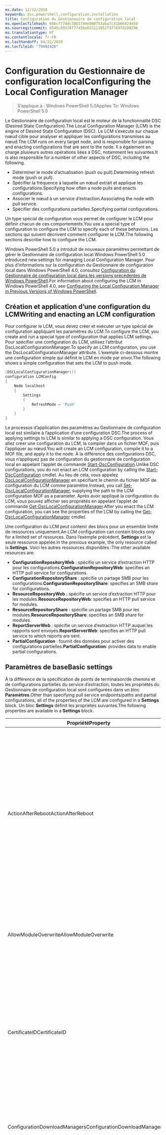 ```yaml
---
ms.date: 12/12/2018
keywords: dsc,powershell,configuration,installation
title: Configuration du Gestionnaire de configuration local
ms.openlocfilehash: 606cf77ddc3865749e900753aba7c41b66424450
ms.sourcegitcommit: 6545c60578f7745be015111052fd7769f8289296
ms.translationtype: HT
ms.contentlocale: fr-FR
ms.lasthandoff: 04/22/2020
ms.locfileid: "79402426"
---
```

# <a name="configuring-the-local-configuration-manager"></a><span data-ttu-id="36925-103">Configuration du Gestionnaire de configuration local</span><span class="sxs-lookup"><span data-stu-id="36925-103">Configuring the Local Configuration Manager</span></span>

> <span data-ttu-id="36925-104">S’applique à : Windows PowerShell 5.0</span><span class="sxs-lookup"><span data-stu-id="36925-104">Applies To: Windows PowerShell 5.0</span></span>

<span data-ttu-id="36925-105">Le Gestionnaire de configuration local est le moteur de la fonctionnalité DSC (Desired State Configuration).</span><span class="sxs-lookup"><span data-stu-id="36925-105">The Local Configuration Manager (LCM) is the engine of Desired State Configuration (DSC).</span></span>
<span data-ttu-id="36925-106">Le LCM s’exécute sur chaque nœud cible pour analyser et appliquer les configurations transmises au nœud.</span><span class="sxs-lookup"><span data-stu-id="36925-106">The LCM runs on every target node, and is responsible for parsing and enacting configurations that are sent to the node.</span></span>
<span data-ttu-id="36925-107">Il a également en charge plusieurs autres opérations liées à DSC, notamment les suivantes.</span><span class="sxs-lookup"><span data-stu-id="36925-107">It is also responsible for a number of other aspects of DSC, including the following.</span></span>

- <span data-ttu-id="36925-108">Déterminer le mode d’actualisation (push ou pull).</span><span class="sxs-lookup"><span data-stu-id="36925-108">Determining refresh mode (push or pull).</span></span>
- <span data-ttu-id="36925-109">Spécifier la fréquence à laquelle un nœud extrait et applique les configurations.</span><span class="sxs-lookup"><span data-stu-id="36925-109">Specifying how often a node pulls and enacts configurations.</span></span>
- <span data-ttu-id="36925-110">Associer le nœud à un service d’extraction.</span><span class="sxs-lookup"><span data-stu-id="36925-110">Associating the node with pull service.</span></span>
- <span data-ttu-id="36925-111">Spécifier des configurations partielles.</span><span class="sxs-lookup"><span data-stu-id="36925-111">Specifying partial configurations.</span></span>

<span data-ttu-id="36925-112">Un type spécial de configuration vous permet de configurer le LCM pour définir chacun de ces comportements.</span><span class="sxs-lookup"><span data-stu-id="36925-112">You use a special type of configuration to configure the LCM to specify each of these behaviors.</span></span>
<span data-ttu-id="36925-113">Les sections qui suivent décrivent comment configurer le LCM.</span><span class="sxs-lookup"><span data-stu-id="36925-113">The following sections describe how to configure the LCM.</span></span>

<span data-ttu-id="36925-114">Windows PowerShell 5.0 a introduit de nouveaux paramètres permettant de gérer le Gestionnaire de configuration local.</span><span class="sxs-lookup"><span data-stu-id="36925-114">Windows PowerShell 5.0 introduced new settings for managing Local Configuration Manager.</span></span>
<span data-ttu-id="36925-115">Pour plus d’informations sur la configuration du Gestionnaire de configuration local dans Windows PowerShell 4.0, consultez [Configuration du Gestionnaire de configuration local dans les versions précédentes de Windows PowerShell](metaconfig4.md).</span><span class="sxs-lookup"><span data-stu-id="36925-115">For information about configuring the LCM in Windows PowerShell 4.0, see [Configuring the Local Configuration Manager in Previous Versions of Windows PowerShell](metaconfig4.md).</span></span>

## <a name="writing-and-enacting-an-lcm-configuration"></a><span data-ttu-id="36925-116">Création et application d’une configuration du LCM</span><span class="sxs-lookup"><span data-stu-id="36925-116">Writing and enacting an LCM configuration</span></span>

<span data-ttu-id="36925-117">Pour configurer le LCM, vous devez créer et exécuter un type spécial de configuration appliquant les paramètres du LCM.</span><span class="sxs-lookup"><span data-stu-id="36925-117">To configure the LCM, you create and run a special type of configuration that applies LCM settings.</span></span>
<span data-ttu-id="36925-118">Pour spécifier une configuration du LCM, utilisez l’attribut DscLocalConfigurationManager.</span><span class="sxs-lookup"><span data-stu-id="36925-118">To specify an LCM configuration, you use the DscLocalConfigurationManager attribute.</span></span>
<span data-ttu-id="36925-119">L’exemple ci-dessous montre une configuration simple qui définit le LCM en mode par envoi.</span><span class="sxs-lookup"><span data-stu-id="36925-119">The following shows a simple configuration that sets the LCM to push mode.</span></span>

```powershell
[DSCLocalConfigurationManager()]
configuration LCMConfig
{
    Node localhost
    {
        Settings
        {
            RefreshMode = 'Push'
        }
    }
}
```

<span data-ttu-id="36925-120">Le processus d’application des paramètres au Gestionnaire de configuration local est similaire à l’application d’une configuration DSC.</span><span class="sxs-lookup"><span data-stu-id="36925-120">The process of applying settings to LCM is similar to applying a DSC configuration.</span></span>
<span data-ttu-id="36925-121">Vous allez créer une configuration du LCM, la compiler dans un fichier MOF, puis l’appliquer au nœud.</span><span class="sxs-lookup"><span data-stu-id="36925-121">You will create an LCM configuration, compile it to a MOF file, and apply it to the node.</span></span>
<span data-ttu-id="36925-122">À la différence des configurations DSC, vous n’appliquez pas de configuration du gestionnaire de configuration local en appelant l’applet de commande [Start-DscConfiguration](/powershell/module/psdesiredstateconfiguration/start-dscconfiguration).</span><span class="sxs-lookup"><span data-stu-id="36925-122">Unlike DSC configurations, you do not enact an LCM configuration by calling the [Start-DscConfiguration](/powershell/module/psdesiredstateconfiguration/start-dscconfiguration) cmdlet.</span></span>
<span data-ttu-id="36925-123">Au lieu de cela, vous appelez [DscLocalConfigurationManager](/powershell/module/PSDesiredStateConfiguration/Set-DscLocalConfigurationManager) en spécifiant le chemin du fichier MOF de configuration du LCM comme paramètre.</span><span class="sxs-lookup"><span data-stu-id="36925-123">Instead, you call [Set-DscLocalConfigurationManager](/powershell/module/PSDesiredStateConfiguration/Set-DscLocalConfigurationManager), supplying the path to the LCM configuration MOF as a parameter.</span></span>
<span data-ttu-id="36925-124">Après avoir appliqué la configuration du LCM, vous pouvez afficher ses propriétés en appelant l’applet de commande [Get-DscLocalConfigurationManager](/powershell/module/PSDesiredStateConfiguration/Get-DscLocalConfigurationManager).</span><span class="sxs-lookup"><span data-stu-id="36925-124">After you enact the LCM configuration, you can see the properties of the LCM by calling the [Get-DscLocalConfigurationManager](/powershell/module/PSDesiredStateConfiguration/Get-DscLocalConfigurationManager) cmdlet.</span></span>

<span data-ttu-id="36925-125">Une configuration du LCM peut contenir des blocs pour un ensemble limité de ressources uniquement.</span><span class="sxs-lookup"><span data-stu-id="36925-125">An LCM configuration can contain blocks only for a limited set of resources.</span></span>
<span data-ttu-id="36925-126">Dans l’exemple précédent, **Settings** est la seule ressource appelée.</span><span class="sxs-lookup"><span data-stu-id="36925-126">In the previous example, the only resource called is **Settings**.</span></span>
<span data-ttu-id="36925-127">Voici les autres ressources disponibles :</span><span class="sxs-lookup"><span data-stu-id="36925-127">The other available resources are:</span></span>

* <span data-ttu-id="36925-128">**ConfigurationRepositoryWeb** : spécifie un service d’extraction HTTP pour les configurations.</span><span class="sxs-lookup"><span data-stu-id="36925-128">**ConfigurationRepositoryWeb**: specifies an HTTP pull service for configurations.</span></span>
* <span data-ttu-id="36925-129">**ConfigurationRepositoryShare** : spécifie un partage SMB pour les configurations.</span><span class="sxs-lookup"><span data-stu-id="36925-129">**ConfigurationRepositoryShare**: specifies an SMB share for configurations.</span></span>
* <span data-ttu-id="36925-130">**ResourceRepositoryWeb** : spécifie un service d’extraction HTTP pour les modules.</span><span class="sxs-lookup"><span data-stu-id="36925-130">**ResourceRepositoryWeb**: specifies an HTTP pull service for modules.</span></span>
* <span data-ttu-id="36925-131">**ResourceRepositoryShare** : spécifie un partage SMB pour les modules.</span><span class="sxs-lookup"><span data-stu-id="36925-131">**ResourceRepositoryShare**: specifies an SMB share for modules.</span></span>
* <span data-ttu-id="36925-132">**ReportServerWeb** : spécifie un service d’extraction HTTP auquel les rapports sont envoyés.</span><span class="sxs-lookup"><span data-stu-id="36925-132">**ReportServerWeb**: specifies an HTTP pull service to which reports are sent.</span></span>
* <span data-ttu-id="36925-133">**PartialConfiguration** : fournit des données pour activer des configurations partielles.</span><span class="sxs-lookup"><span data-stu-id="36925-133">**PartialConfiguration**: provides data to enable partial configurations.</span></span>

## <a name="basic-settings"></a><span data-ttu-id="36925-134">Paramètres de base</span><span class="sxs-lookup"><span data-stu-id="36925-134">Basic settings</span></span>

<span data-ttu-id="36925-135">À la différence de la spécification de points de terminaison/de chemins et de configurations partielles du service d’extraction, toutes les propriétés du Gestionnaire de configuration local sont configurées dans un bloc **Paramètres**.</span><span class="sxs-lookup"><span data-stu-id="36925-135">Other than specifying pull service endpoints/paths and partial configurations, all of the properties of the LCM are configured in a **Settings** block.</span></span>
<span data-ttu-id="36925-136">Un bloc **Settings** définit les propriétés suivantes.</span><span class="sxs-lookup"><span data-stu-id="36925-136">The following properties are available in a **Settings** block.</span></span>

|  <span data-ttu-id="36925-137">Propriété</span><span class="sxs-lookup"><span data-stu-id="36925-137">Property</span></span>  |  <span data-ttu-id="36925-138">Type</span><span class="sxs-lookup"><span data-stu-id="36925-138">Type</span></span>  |  <span data-ttu-id="36925-139">Description</span><span class="sxs-lookup"><span data-stu-id="36925-139">Description</span></span>   |
|----------- |------- |--------------- |
| <span data-ttu-id="36925-140">ActionAfterReboot</span><span class="sxs-lookup"><span data-stu-id="36925-140">ActionAfterReboot</span></span>| <span data-ttu-id="36925-141">string</span><span class="sxs-lookup"><span data-stu-id="36925-141">string</span></span>| <span data-ttu-id="36925-142">Spécifie le comportement après un redémarrage survenant pendant l’application d’une configuration.</span><span class="sxs-lookup"><span data-stu-id="36925-142">Specifies what happens after a reboot during the application of a configuration.</span></span> <span data-ttu-id="36925-143">Les valeurs possibles sont __ContinueConfiguration__ et __StopConfiguration__.</span><span class="sxs-lookup"><span data-stu-id="36925-143">The possible values are __"ContinueConfiguration"__ and __"StopConfiguration"__.</span></span> <ul><li> <span data-ttu-id="36925-144">Avec la valeur __ContinueConfiguration__, l’application de la configuration actuelle se poursuit après le redémarrage de l’ordinateur.</span><span class="sxs-lookup"><span data-stu-id="36925-144">__ContinueConfiguration__: Continue applying the current configuration after machine reboot.</span></span> <span data-ttu-id="36925-145">Il s'agit de la valeur par défaut</span><span class="sxs-lookup"><span data-stu-id="36925-145">This is the default value</span></span></li><li><span data-ttu-id="36925-146">Avec la valeur __StopConfiguration__, l’application de la configuration actuelle s’arrête après le redémarrage de l’ordinateur.</span><span class="sxs-lookup"><span data-stu-id="36925-146">__StopConfiguration__: Stop the current configuration after machine reboot.</span></span></li></ul>|
| <span data-ttu-id="36925-147">AllowModuleOverwrite</span><span class="sxs-lookup"><span data-stu-id="36925-147">AllowModuleOverwrite</span></span>| <span data-ttu-id="36925-148">bool</span><span class="sxs-lookup"><span data-stu-id="36925-148">bool</span></span>| <span data-ttu-id="36925-149">__$TRUE__ si de nouvelles configurations téléchargées dans le service d’extraction sont autorisées à remplacer les anciennes sur le nœud cible.</span><span class="sxs-lookup"><span data-stu-id="36925-149">__$TRUE__ if new configurations downloaded from the pull service are allowed to overwrite the old ones on the target node.</span></span> <span data-ttu-id="36925-150">Autrement, définissez-la sur $FALSE.</span><span class="sxs-lookup"><span data-stu-id="36925-150">Otherwise, $FALSE.</span></span>|
| <span data-ttu-id="36925-151">CertificateID</span><span class="sxs-lookup"><span data-stu-id="36925-151">CertificateID</span></span>| <span data-ttu-id="36925-152">string</span><span class="sxs-lookup"><span data-stu-id="36925-152">string</span></span>| <span data-ttu-id="36925-153">Empreinte d’un certificat utilisée pour sécuriser les informations d’identification transmise dans une configuration.</span><span class="sxs-lookup"><span data-stu-id="36925-153">The thumbprint of a certificate used to secure credentials passed in a configuration.</span></span> <span data-ttu-id="36925-154">Pour plus d’informations, consultez [Want to secure credentials in Windows PowerShell Desired State Configuration](https://blogs.msdn.com/b/powershell/archive/2014/01/31/want-to-secure-credentials-in-windows-powershell-desired-state-configuration.aspx)? (Sécuriser les informations d’identification dans DSC Windows PowerShell).</span><span class="sxs-lookup"><span data-stu-id="36925-154">For more information see [Want to secure credentials in Windows PowerShell Desired State Configuration](https://blogs.msdn.com/b/powershell/archive/2014/01/31/want-to-secure-credentials-in-windows-powershell-desired-state-configuration.aspx)?.</span></span> <br> <span data-ttu-id="36925-155">__Remarque :__ ceci est géré automatiquement si vous utilisez le service d’extraction Azure Automation DSC.</span><span class="sxs-lookup"><span data-stu-id="36925-155">__Note:__ this is managed automatically if using Azure Automation DSC pull service.</span></span>|
| <span data-ttu-id="36925-156">ConfigurationDownloadManagers</span><span class="sxs-lookup"><span data-stu-id="36925-156">ConfigurationDownloadManagers</span></span>| <span data-ttu-id="36925-157">CimInstance[]</span><span class="sxs-lookup"><span data-stu-id="36925-157">CimInstance[]</span></span>| <span data-ttu-id="36925-158">Obsolète.</span><span class="sxs-lookup"><span data-stu-id="36925-158">Obsolete.</span></span> <span data-ttu-id="36925-159">Utilisez les blocs __ConfigurationRepositoryWeb__ et __ConfigurationRepositoryShare__ pour définir les points de terminaison du service d’extraction de configuration.</span><span class="sxs-lookup"><span data-stu-id="36925-159">Use __ConfigurationRepositoryWeb__ and __ConfigurationRepositoryShare__ blocks to define configuration pull service endpoints.</span></span>|
| <span data-ttu-id="36925-160">ConfigurationID</span><span class="sxs-lookup"><span data-stu-id="36925-160">ConfigurationID</span></span>| <span data-ttu-id="36925-161">string</span><span class="sxs-lookup"><span data-stu-id="36925-161">string</span></span>| <span data-ttu-id="36925-162">Pour la rétrocompatibilité avec des versions plus anciennes du service d’extraction.</span><span class="sxs-lookup"><span data-stu-id="36925-162">For backwards compatibility with older pull service versions.</span></span> <span data-ttu-id="36925-163">Un GUID qui identifie le fichier de configuration à obtenir d’un service d’extraction.</span><span class="sxs-lookup"><span data-stu-id="36925-163">A GUID that identifies the configuration file to get from a pull service.</span></span> <span data-ttu-id="36925-164">Le nœud extrait les configurations du service d’extraction si le nom du fichier de configuration MOF est ConfigurationID.mof.</span><span class="sxs-lookup"><span data-stu-id="36925-164">The node will pull configurations on the pull service if the name of the configuration MOF is named ConfigurationID.mof.</span></span><br> <span data-ttu-id="36925-165">__Remarque__ : si vous définissez cette propriété, l’enregistrement du nœud auprès d’un service d’extraction avec __RegistrationKey__ ne fonctionne pas.</span><span class="sxs-lookup"><span data-stu-id="36925-165">__Note:__ If you set this property, registering the node with a pull service by using __RegistrationKey__ does not work.</span></span> <span data-ttu-id="36925-166">Pour plus d’informations, consultez [Configuration d’un client collecteur à l’aide du nom de configuration](../pull-server/pullClientConfigNames.md).</span><span class="sxs-lookup"><span data-stu-id="36925-166">For more information, see [Setting up a pull client with configuration names](../pull-server/pullClientConfigNames.md).</span></span>|
| <span data-ttu-id="36925-167">ConfigurationMode</span><span class="sxs-lookup"><span data-stu-id="36925-167">ConfigurationMode</span></span>| <span data-ttu-id="36925-168">string</span><span class="sxs-lookup"><span data-stu-id="36925-168">string</span></span> | <span data-ttu-id="36925-169">Spécifie de quelle façon le LCM applique réellement la configuration aux nœuds cibles.</span><span class="sxs-lookup"><span data-stu-id="36925-169">Specifies how the LCM actually applies the configuration to the target nodes.</span></span> <span data-ttu-id="36925-170">Les valeurs possibles sont __"ApplyOnly"__ , __"ApplyAndMonitor"__ et __"ApplyAndAutoCorrect"__ .</span><span class="sxs-lookup"><span data-stu-id="36925-170">Possible values are __"ApplyOnly"__,__"ApplyAndMonitor"__, and __"ApplyAndAutoCorrect"__.</span></span> <ul><li><span data-ttu-id="36925-171">La valeur __ApplyOnly__ indique à DSC d’appliquer la configuration et de ne faire aucune autre opération, sauf si une nouvelle configuration est transmise au nœud cible ou est extraite d’un service.</span><span class="sxs-lookup"><span data-stu-id="36925-171">__ApplyOnly__: DSC applies the configuration and does nothing further unless a new configuration is pushed to the target node or when a new configuration is pulled from a service.</span></span> <span data-ttu-id="36925-172">Après l’application initiale d’une nouvelle configuration, DSC ne vérifie pas l’écart par rapport à un état configuré précédemment.</span><span class="sxs-lookup"><span data-stu-id="36925-172">After initial application of a new configuration, DSC does not check for drift from a previously configured state.</span></span> <span data-ttu-id="36925-173">Notez que DSC tente d’appliquer la configuration jusqu’à ce que l’opération aboutisse avant que __ApplyOnly__ ne prenne effet.</span><span class="sxs-lookup"><span data-stu-id="36925-173">Note that DSC will attempt to apply the configuration until it is successful before __ApplyOnly__ takes effect.</span></span> </li><li> <span data-ttu-id="36925-174">__ApplyAndMonitor__ : il s’agit de la valeur par défaut.</span><span class="sxs-lookup"><span data-stu-id="36925-174">__ApplyAndMonitor__: This is the default value.</span></span> <span data-ttu-id="36925-175">Le gestionnaire de configuration locale applique toutes les nouvelles configurations.</span><span class="sxs-lookup"><span data-stu-id="36925-175">The LCM applies any new configurations.</span></span> <span data-ttu-id="36925-176">Après l’application initiale d’une nouvelle configuration, si le nœud cible s’écarte de l’état désiré, DSC signale l’écart dans les journaux d’activité.</span><span class="sxs-lookup"><span data-stu-id="36925-176">After initial application of a new configuration, if the target node drifts from the desired state, DSC reports the discrepancy in logs.</span></span> <span data-ttu-id="36925-177">Notez que DSC tente d’appliquer la configuration jusqu’à ce que l’opération aboutisse avant que __ApplyAndMonitor__ ne prenne effet.</span><span class="sxs-lookup"><span data-stu-id="36925-177">Note that DSC will attempt to apply the configuration until it is successful before __ApplyAndMonitor__ takes effect.</span></span></li><li><span data-ttu-id="36925-178">La valeur __ApplyAndAutoCorrect__ indique à DSC d’appliquer chaque nouvelle configuration.</span><span class="sxs-lookup"><span data-stu-id="36925-178">__ApplyAndAutoCorrect__: DSC applies any new configurations.</span></span> <span data-ttu-id="36925-179">Après l’application initiale d’une nouvelle configuration, DSC vérifie si le nœud cible est dans l’état souhaité et, si ce n’est pas le cas, il signale l’écart dans les journaux, puis il réapplique la configuration actuelle.</span><span class="sxs-lookup"><span data-stu-id="36925-179">After initial application of a new configuration, if the target node drifts from the desired state, DSC reports the discrepancy in logs, and then re-applies the current configuration.</span></span></li></ul>|
| <span data-ttu-id="36925-180">ConfigurationModeFrequencyMins</span><span class="sxs-lookup"><span data-stu-id="36925-180">ConfigurationModeFrequencyMins</span></span>| <span data-ttu-id="36925-181">UInt32</span><span class="sxs-lookup"><span data-stu-id="36925-181">UInt32</span></span>| <span data-ttu-id="36925-182">Fréquence, en minutes, à laquelle la configuration actuelle est vérifiée et appliquée.</span><span class="sxs-lookup"><span data-stu-id="36925-182">How often, in minutes, the current configuration is checked and applied.</span></span> <span data-ttu-id="36925-183">Cette propriété est ignorée si la propriété ConfigurationMode est définie sur ApplyOnly.</span><span class="sxs-lookup"><span data-stu-id="36925-183">This property is ignored if the ConfigurationMode property is set to ApplyOnly.</span></span> <span data-ttu-id="36925-184">La valeur par défaut est 15.</span><span class="sxs-lookup"><span data-stu-id="36925-184">The default value is 15.</span></span>|
| <span data-ttu-id="36925-185">DebugMode</span><span class="sxs-lookup"><span data-stu-id="36925-185">DebugMode</span></span>| <span data-ttu-id="36925-186">string</span><span class="sxs-lookup"><span data-stu-id="36925-186">string</span></span>| <span data-ttu-id="36925-187">Les valeurs possibles sont __None__, __ForceModuleImport__ et __All__.</span><span class="sxs-lookup"><span data-stu-id="36925-187">Possible values are __None__, __ForceModuleImport__, and __All__.</span></span> <ul><li><span data-ttu-id="36925-188">Définissez cette propriété sur __None__ pour utiliser les ressources mises en cache.</span><span class="sxs-lookup"><span data-stu-id="36925-188">Set to __None__ to use cached resources.</span></span> <span data-ttu-id="36925-189">Il s’agit de la valeur par défaut qui doit être utilisée dans les scénarios de production.</span><span class="sxs-lookup"><span data-stu-id="36925-189">This is the default and should be used in production scenarios.</span></span></li><li><span data-ttu-id="36925-190">Définissez cette propriété sur __ForceModuleImport__ pour forcer le gestionnaire de configuration local à recharger tous les modules de ressources DSC, même ceux ayant déjà été chargés et mis en cache.</span><span class="sxs-lookup"><span data-stu-id="36925-190">Setting to __ForceModuleImport__, causes the LCM to reload any DSC resource modules, even if they have been previously loaded and cached.</span></span> <span data-ttu-id="36925-191">Ce comportement diminue les performances de DSC, car chaque module utilisé est systématiquement rechargé.</span><span class="sxs-lookup"><span data-stu-id="36925-191">This impacts the performance of DSC operations as each module is reloaded on use.</span></span> <span data-ttu-id="36925-192">En général, vous utilisez cette valeur lors du débogage d’une ressource.</span><span class="sxs-lookup"><span data-stu-id="36925-192">Typically you would use this value while debugging a resource</span></span></li><li><span data-ttu-id="36925-193">Dans cette version, __All__ est équivalent à __ForceModuleImport__</span><span class="sxs-lookup"><span data-stu-id="36925-193">In this release, __All__ is same as __ForceModuleImport__</span></span></li></ul> |
| <span data-ttu-id="36925-194">RebootNodeIfNeeded</span><span class="sxs-lookup"><span data-stu-id="36925-194">RebootNodeIfNeeded</span></span>| <span data-ttu-id="36925-195">bool</span><span class="sxs-lookup"><span data-stu-id="36925-195">bool</span></span>| <span data-ttu-id="36925-196">affectez la valeur `$true` pour autoriser les ressources à redémarrer le nœud à l’aide de l’indicateur `$global:DSCMachineStatus`.</span><span class="sxs-lookup"><span data-stu-id="36925-196">Set this to `$true` to allow resources to reboot the Node using the `$global:DSCMachineStatus` flag.</span></span> <span data-ttu-id="36925-197">Sinon, vous devez redémarrer manuellement le nœud.</span><span class="sxs-lookup"><span data-stu-id="36925-197">Otherwise, you will have to manually reboot the node for any configuration that requires it.</span></span> <span data-ttu-id="36925-198">La valeur par défaut est `$false`.</span><span class="sxs-lookup"><span data-stu-id="36925-198">The default value is `$false`.</span></span> <span data-ttu-id="36925-199">Pour utiliser ce paramètre lorsqu’une condition de redémarrage est imposée par autre chose que DSC (par exemple, Windows Installer), combinez ce paramètre avec la ressource __PendingReboot__ dans le module [ComputerManagementDsc](https://github.com/PowerShell/ComputerManagementDsc).</span><span class="sxs-lookup"><span data-stu-id="36925-199">To use this setting when a reboot condition is enacted by something other than DSC (such as Windows Installer), combine this setting with the __PendingReboot__ resource in the [ComputerManagementDsc](https://github.com/PowerShell/ComputerManagementDsc) module.</span></span>|
| <span data-ttu-id="36925-200">RefreshMode</span><span class="sxs-lookup"><span data-stu-id="36925-200">RefreshMode</span></span>| <span data-ttu-id="36925-201">string</span><span class="sxs-lookup"><span data-stu-id="36925-201">string</span></span>| <span data-ttu-id="36925-202">Spécifie de quelle façon le LCM obtient les configurations.</span><span class="sxs-lookup"><span data-stu-id="36925-202">Specifies how the LCM gets configurations.</span></span> <span data-ttu-id="36925-203">Les valeurs possibles sont __Disabled__, __Push__ et __Pull__.</span><span class="sxs-lookup"><span data-stu-id="36925-203">The possible values are __"Disabled"__, __"Push"__, and __"Pull"__.</span></span> <ul><li><span data-ttu-id="36925-204">La valeur __Disabled__ désactive les configurations DSC pour ce nœud.</span><span class="sxs-lookup"><span data-stu-id="36925-204">__Disabled__: DSC configurations are disabled for this node.</span></span></li><li> <span data-ttu-id="36925-205">La valeur __Push__ lance les configurations en appelant l’applet de commande [Start-DscConfiguration](/powershell/module/psdesiredstateconfiguration/start-dscconfiguration).</span><span class="sxs-lookup"><span data-stu-id="36925-205">__Push__: Configurations are initiated by calling the [Start-DscConfiguration](/powershell/module/psdesiredstateconfiguration/start-dscconfiguration) cmdlet.</span></span> <span data-ttu-id="36925-206">Chaque configuration est immédiatement appliquée au nœud.</span><span class="sxs-lookup"><span data-stu-id="36925-206">The configuration is applied immediately to the node.</span></span> <span data-ttu-id="36925-207">Il s’agit de la valeur par défaut.</span><span class="sxs-lookup"><span data-stu-id="36925-207">This is the default value.</span></span></li><li><span data-ttu-id="36925-208">__Pull__ : le nœud est configuré pour vérifier régulièrement les configurations disponibles sur un service d’extraction ou un chemin SMB.</span><span class="sxs-lookup"><span data-stu-id="36925-208">__Pull:__ The node is configured to regularly check for configurations from a pull service or SMB path.</span></span> <span data-ttu-id="36925-209">Si cette propriété a la valeur __Pull__, vous devez spécifier un chemin HTTP (service) ou SMB (partage) dans un bloc __ConfigurationRepositoryWeb__ ou __ConfigurationRepositoryShare__.</span><span class="sxs-lookup"><span data-stu-id="36925-209">If this property is set to __Pull__, you must specify an HTTP (service) or SMB (share) path in a __ConfigurationRepositoryWeb__ or __ConfigurationRepositoryShare__ block.</span></span></li></ul>|
| <span data-ttu-id="36925-210">RefreshFrequencyMins</span><span class="sxs-lookup"><span data-stu-id="36925-210">RefreshFrequencyMins</span></span>| <span data-ttu-id="36925-211">Uint32</span><span class="sxs-lookup"><span data-stu-id="36925-211">Uint32</span></span>| <span data-ttu-id="36925-212">L’intervalle de temps, en minutes, auquel le LCM contrôle un service d’extraction pour obtenir des configurations mises à jour.</span><span class="sxs-lookup"><span data-stu-id="36925-212">The time interval, in minutes, at which the LCM checks a pull service to get updated configurations.</span></span> <span data-ttu-id="36925-213">Cette valeur est ignorée si le LCM n’est pas configuré en mode d’extraction.</span><span class="sxs-lookup"><span data-stu-id="36925-213">This value is ignored if the LCM is not configured in pull mode.</span></span> <span data-ttu-id="36925-214">La valeur par défaut est 30.</span><span class="sxs-lookup"><span data-stu-id="36925-214">The default value is 30.</span></span>|
| <span data-ttu-id="36925-215">ReportManagers</span><span class="sxs-lookup"><span data-stu-id="36925-215">ReportManagers</span></span>| <span data-ttu-id="36925-216">CimInstance[]</span><span class="sxs-lookup"><span data-stu-id="36925-216">CimInstance[]</span></span>| <span data-ttu-id="36925-217">Obsolète.</span><span class="sxs-lookup"><span data-stu-id="36925-217">Obsolete.</span></span> <span data-ttu-id="36925-218">Utilisez des blocs __ReportServerWeb__ pour définir un point de terminaison permettant d’envoyer les données de rapport à un service d’extraction.</span><span class="sxs-lookup"><span data-stu-id="36925-218">Use __ReportServerWeb__ blocks to define an endpoint to send reporting data to a pull service.</span></span>|
| <span data-ttu-id="36925-219">ResourceModuleManagers</span><span class="sxs-lookup"><span data-stu-id="36925-219">ResourceModuleManagers</span></span>| <span data-ttu-id="36925-220">CimInstance[]</span><span class="sxs-lookup"><span data-stu-id="36925-220">CimInstance[]</span></span>| <span data-ttu-id="36925-221">Obsolète.</span><span class="sxs-lookup"><span data-stu-id="36925-221">Obsolete.</span></span> <span data-ttu-id="36925-222">Utilisez des blocs __ResourceRepositoryWeb__ et __ResourceRepositoryShare__ pour définir respectivement les points de terminaison HTTP ou les chemins SMB du service d’extraction.</span><span class="sxs-lookup"><span data-stu-id="36925-222">Use __ResourceRepositoryWeb__ and __ResourceRepositoryShare__ blocks to define pull service HTTP endpoints or SMB paths, respectively.</span></span>|
| <span data-ttu-id="36925-223">PartialConfigurations</span><span class="sxs-lookup"><span data-stu-id="36925-223">PartialConfigurations</span></span>| <span data-ttu-id="36925-224">CimInstance</span><span class="sxs-lookup"><span data-stu-id="36925-224">CimInstance</span></span>| <span data-ttu-id="36925-225">Non implémenté.</span><span class="sxs-lookup"><span data-stu-id="36925-225">Not implemented.</span></span> <span data-ttu-id="36925-226">Ne pas utiliser.</span><span class="sxs-lookup"><span data-stu-id="36925-226">Do not use.</span></span>|
| <span data-ttu-id="36925-227">StatusRetentionTimeInDays</span><span class="sxs-lookup"><span data-stu-id="36925-227">StatusRetentionTimeInDays</span></span> | <span data-ttu-id="36925-228">UInt32</span><span class="sxs-lookup"><span data-stu-id="36925-228">UInt32</span></span>| <span data-ttu-id="36925-229">Nombre de jours pendant lesquels le LCM conserve l’état de la configuration actuelle.</span><span class="sxs-lookup"><span data-stu-id="36925-229">The number of days the LCM keeps the status of the current configuration.</span></span>|

> [!NOTE]
> <span data-ttu-id="36925-230">Le Gestionnaire de configuration local démarre le cycle **ConfigurationModeFrequencyMins** d’après les critères suivants :</span><span class="sxs-lookup"><span data-stu-id="36925-230">The LCM starts the **ConfigurationModeFrequencyMins** cycle based on:</span></span>
>
> - <span data-ttu-id="36925-231">Une nouvelle métaconfiguration est appliquée à l’aide de `Set-DscLocalConfigurationManager`</span><span class="sxs-lookup"><span data-stu-id="36925-231">A new metaconfig is applied using `Set-DscLocalConfigurationManager`</span></span>
> - <span data-ttu-id="36925-232">Un redémarrage de l’ordinateur est effectué</span><span class="sxs-lookup"><span data-stu-id="36925-232">A machine restart</span></span>
>
> <span data-ttu-id="36925-233">Pour toute condition où le processus du minuteur plante, le problème est détecté dans les 30 secondes et le cycle est redémarré.</span><span class="sxs-lookup"><span data-stu-id="36925-233">For any condition where the timer process experiences a crash, that will be detected within 30 seconds and the cycle will be restarted.</span></span>
> <span data-ttu-id="36925-234">Une opération simultanée pourrait retarder le démarrage du cycle. Si la durée de cette opération dépasse la fréquence du cycle configurée, le minuteur suivant ne démarrera pas.</span><span class="sxs-lookup"><span data-stu-id="36925-234">A concurrent operation could delay the cycle from being started, if the duration of this operation exceeds the configured cycle frequency, the next timer will not start.</span></span>
>
> <span data-ttu-id="36925-235">Par exemple, la métaconfiguration est configurée à une fréquence d’extraction de 15 minutes et une opération d’extraction a lieu à T1.</span><span class="sxs-lookup"><span data-stu-id="36925-235">Example, the metaconfig is configured at a 15 minute pull frequency and a pull occurs at T1.</span></span>  <span data-ttu-id="36925-236">Le nœud ne termine pas le travail avant 16 minutes.</span><span class="sxs-lookup"><span data-stu-id="36925-236">The Node does not finish work for 16 minutes.</span></span>  <span data-ttu-id="36925-237">Le premier cycle de 15 minutes est ignoré, et l’extraction suivante aura lieu à T1+15+15.</span><span class="sxs-lookup"><span data-stu-id="36925-237">The first 15 minute cycle is ignored, and next pull will happen at T1+15+15.</span></span>

## <a name="pull-service"></a><span data-ttu-id="36925-238">Service d’extraction</span><span class="sxs-lookup"><span data-stu-id="36925-238">Pull service</span></span>

<span data-ttu-id="36925-239">La configuration du LCM permet de définir les types de services d’extraction suivants :</span><span class="sxs-lookup"><span data-stu-id="36925-239">LCM configuration supports defining the following types of pull service endpoints:</span></span>

- <span data-ttu-id="36925-240">**Serveur de configuration** : référentiel pour les configurations DSC.</span><span class="sxs-lookup"><span data-stu-id="36925-240">**Configuration server**: A repository for DSC configurations.</span></span> <span data-ttu-id="36925-241">Définissez les serveurs de configuration à l’aide des blocs **ConfigurationRepositoryWeb** (pour les serveurs web) et **ConfigurationRepositoryShare** (pour les serveurs SMB).</span><span class="sxs-lookup"><span data-stu-id="36925-241">Define configuration servers by using **ConfigurationRepositoryWeb** (for web-based servers) and **ConfigurationRepositoryShare** (for SMB-based servers) blocks.</span></span>
- <span data-ttu-id="36925-242">**Serveur de ressources** : référentiel pour les ressources DSC, packagées comme modules PowerShell.</span><span class="sxs-lookup"><span data-stu-id="36925-242">**Resource server**: A repository for DSC resources, packaged as PowerShell modules.</span></span> <span data-ttu-id="36925-243">Définissez les serveurs de ressources à l’aide des blocs **ResourceRepositoryWeb** (pour les serveurs web) et **ResourceRepositoryShare** (pour les serveurs SMB).</span><span class="sxs-lookup"><span data-stu-id="36925-243">Define resource servers by using **ResourceRepositoryWeb** (for web-based servers) and **ResourceRepositoryShare** (for SMB-based servers) blocks.</span></span>
- <span data-ttu-id="36925-244">**Serveur de rapports** : service vers lequel DSC envoie les données de rapports.</span><span class="sxs-lookup"><span data-stu-id="36925-244">**Report server**: A service that DSC sends report data to.</span></span> <span data-ttu-id="36925-245">Définissez les serveurs de rapports à l’aide des blocs **ReportServerWeb**.</span><span class="sxs-lookup"><span data-stu-id="36925-245">Define report servers by using **ReportServerWeb** blocks.</span></span> <span data-ttu-id="36925-246">Un serveur de rapports doit être un service web.</span><span class="sxs-lookup"><span data-stu-id="36925-246">A report server must be a web service.</span></span>

<span data-ttu-id="36925-247">Pour plus d’informations sur le service collecteur, consultez [Service collecteur Desired State Configuration](../pull-server/pullServer.md).</span><span class="sxs-lookup"><span data-stu-id="36925-247">For more details on pull service see, [Desired State Configuration Pull Service](../pull-server/pullServer.md).</span></span>

## <a name="configuration-server-blocks"></a><span data-ttu-id="36925-248">Blocs de serveur de configuration</span><span class="sxs-lookup"><span data-stu-id="36925-248">Configuration server blocks</span></span>

<span data-ttu-id="36925-249">Pour définir un serveur de configuration web, créez un bloc **ConfigurationRepositoryWeb**.</span><span class="sxs-lookup"><span data-stu-id="36925-249">To define a web-based configuration server, you create a **ConfigurationRepositoryWeb** block.</span></span>
<span data-ttu-id="36925-250">Un bloc **ConfigurationRepositoryWeb** définit les propriétés suivantes.</span><span class="sxs-lookup"><span data-stu-id="36925-250">A **ConfigurationRepositoryWeb** defines the following properties.</span></span>

|<span data-ttu-id="36925-251">Propriété</span><span class="sxs-lookup"><span data-stu-id="36925-251">Property</span></span>|<span data-ttu-id="36925-252">Type</span><span class="sxs-lookup"><span data-stu-id="36925-252">Type</span></span>|<span data-ttu-id="36925-253">Description</span><span class="sxs-lookup"><span data-stu-id="36925-253">Description</span></span>|
|---|---|---|
|<span data-ttu-id="36925-254">AllowUnsecureConnection</span><span class="sxs-lookup"><span data-stu-id="36925-254">AllowUnsecureConnection</span></span>|<span data-ttu-id="36925-255">bool</span><span class="sxs-lookup"><span data-stu-id="36925-255">bool</span></span>|<span data-ttu-id="36925-256">Définissez cette propriété sur **$TRUE** pour autoriser le nœud à se connecter au serveur sans authentification.</span><span class="sxs-lookup"><span data-stu-id="36925-256">Set to **$TRUE** to allow connections from the node to the server without authentication.</span></span> <span data-ttu-id="36925-257">Définissez-la sur **$FALSE** pour rendre l’authentification obligatoire.</span><span class="sxs-lookup"><span data-stu-id="36925-257">Set to **$FALSE** to require authentication.</span></span>|
|<span data-ttu-id="36925-258">CertificateID</span><span class="sxs-lookup"><span data-stu-id="36925-258">CertificateID</span></span>|<span data-ttu-id="36925-259">string</span><span class="sxs-lookup"><span data-stu-id="36925-259">string</span></span>|<span data-ttu-id="36925-260">Empreinte d’un certificat utilisée pour l’authentification auprès du serveur.</span><span class="sxs-lookup"><span data-stu-id="36925-260">The thumbprint of a certificate used to authenticate to the server.</span></span>|
|<span data-ttu-id="36925-261">ConfigurationNames</span><span class="sxs-lookup"><span data-stu-id="36925-261">ConfigurationNames</span></span>|<span data-ttu-id="36925-262">String[]</span><span class="sxs-lookup"><span data-stu-id="36925-262">String[]</span></span>|<span data-ttu-id="36925-263">Tableau des noms des configurations à extraire par le nœud cible.</span><span class="sxs-lookup"><span data-stu-id="36925-263">An array of names of configurations to be pulled by the target node.</span></span> <span data-ttu-id="36925-264">Ils sont utilisés uniquement si le nœud est enregistré auprès du service d’extraction à l’aide d’une propriété **RegistrationKey**.</span><span class="sxs-lookup"><span data-stu-id="36925-264">These are used only if the node is registered with the pull service by using a **RegistrationKey**.</span></span> <span data-ttu-id="36925-265">Pour plus d’informations, consultez [Configuration d’un client collecteur à l’aide du nom de configuration](../pull-server/pullClientConfigNames.md).</span><span class="sxs-lookup"><span data-stu-id="36925-265">For more information, see [Setting up a pull client with configuration names](../pull-server/pullClientConfigNames.md).</span></span>|
|<span data-ttu-id="36925-266">RegistrationKey</span><span class="sxs-lookup"><span data-stu-id="36925-266">RegistrationKey</span></span>|<span data-ttu-id="36925-267">string</span><span class="sxs-lookup"><span data-stu-id="36925-267">string</span></span>|<span data-ttu-id="36925-268">Un GUID sous lequel le nœud est enregistré auprès du service d’extraction.</span><span class="sxs-lookup"><span data-stu-id="36925-268">A GUID that registers the node with the pull service.</span></span> <span data-ttu-id="36925-269">Pour plus d’informations, consultez [Configuration d’un client collecteur à l’aide du nom de configuration](../pull-server/pullClientConfigNames.md).</span><span class="sxs-lookup"><span data-stu-id="36925-269">For more information, see [Setting up a pull client with configuration names](../pull-server/pullClientConfigNames.md).</span></span>|
|<span data-ttu-id="36925-270">ServerURL</span><span class="sxs-lookup"><span data-stu-id="36925-270">ServerURL</span></span>|<span data-ttu-id="36925-271">string</span><span class="sxs-lookup"><span data-stu-id="36925-271">string</span></span>|<span data-ttu-id="36925-272">L’URL du service de configuration.</span><span class="sxs-lookup"><span data-stu-id="36925-272">The URL of the configuration service.</span></span>|
|<span data-ttu-id="36925-273">ProxyURL\*</span><span class="sxs-lookup"><span data-stu-id="36925-273">ProxyURL\*</span></span>|<span data-ttu-id="36925-274">string</span><span class="sxs-lookup"><span data-stu-id="36925-274">string</span></span>|<span data-ttu-id="36925-275">URL du proxy http à utiliser lors de la communication avec le service de configuration.</span><span class="sxs-lookup"><span data-stu-id="36925-275">The URL of the http proxy to use when communicating with the configuration service.</span></span>|
|<span data-ttu-id="36925-276">ProxyCredential\*</span><span class="sxs-lookup"><span data-stu-id="36925-276">ProxyCredential\*</span></span>|<span data-ttu-id="36925-277">pscredential</span><span class="sxs-lookup"><span data-stu-id="36925-277">pscredential</span></span>|<span data-ttu-id="36925-278">Informations d’identification à utiliser pour le proxy http.</span><span class="sxs-lookup"><span data-stu-id="36925-278">Credential to use for the http proxy.</span></span>|

> [!NOTE]
> * <span data-ttu-id="36925-279">Pris en charge dans Windows 1809 et ultérieur.</span><span class="sxs-lookup"><span data-stu-id="36925-279">Supported in Windows versions 1809 and later.</span></span>

<span data-ttu-id="36925-280">Un exemple de script pour simplifier la valeur ConfigurationRepositoryWeb pour des nœuds locaux est disponible – consultez [Génération de configurations DSC](https://docs.microsoft.com/azure/automation/automation-dsc-onboarding#generating-dsc-metaconfigurations)</span><span class="sxs-lookup"><span data-stu-id="36925-280">An example script to simplify configuring the ConfigurationRepositoryWeb value for on-premises nodes is available - see [Generating DSC metaconfigurations](https://docs.microsoft.com/azure/automation/automation-dsc-onboarding#generating-dsc-metaconfigurations)</span></span>

<span data-ttu-id="36925-281">Pour définir un serveur de configuration SMB, créez un bloc **ConfigurationRepositoryShare**.</span><span class="sxs-lookup"><span data-stu-id="36925-281">To define an SMB-based configuration server, you create a **ConfigurationRepositoryShare** block.</span></span>
<span data-ttu-id="36925-282">Un bloc **ConfigurationRepositoryShare** définit les propriétés suivantes.</span><span class="sxs-lookup"><span data-stu-id="36925-282">A **ConfigurationRepositoryShare** defines the following properties.</span></span>

|<span data-ttu-id="36925-283">Propriété</span><span class="sxs-lookup"><span data-stu-id="36925-283">Property</span></span>|<span data-ttu-id="36925-284">Type</span><span class="sxs-lookup"><span data-stu-id="36925-284">Type</span></span>|<span data-ttu-id="36925-285">Description</span><span class="sxs-lookup"><span data-stu-id="36925-285">Description</span></span>|
|---|---|---|
|<span data-ttu-id="36925-286">Informations d'identification</span><span class="sxs-lookup"><span data-stu-id="36925-286">Credential</span></span>|<span data-ttu-id="36925-287">MSFT_Credential</span><span class="sxs-lookup"><span data-stu-id="36925-287">MSFT_Credential</span></span>|<span data-ttu-id="36925-288">Informations d’identification utilisées pour l’authentification auprès du partage SMB.</span><span class="sxs-lookup"><span data-stu-id="36925-288">The credential used to authenticate to the SMB share.</span></span>|
|<span data-ttu-id="36925-289">SourcePath</span><span class="sxs-lookup"><span data-stu-id="36925-289">SourcePath</span></span>|<span data-ttu-id="36925-290">string</span><span class="sxs-lookup"><span data-stu-id="36925-290">string</span></span>|<span data-ttu-id="36925-291">Chemin du partage SMB.</span><span class="sxs-lookup"><span data-stu-id="36925-291">The path of the SMB share.</span></span>|

## <a name="resource-server-blocks"></a><span data-ttu-id="36925-292">Blocs de serveur de ressources</span><span class="sxs-lookup"><span data-stu-id="36925-292">Resource server blocks</span></span>

<span data-ttu-id="36925-293">Pour définir un serveur de ressources web, créez un bloc **ResourceRepositoryWeb**.</span><span class="sxs-lookup"><span data-stu-id="36925-293">To define a web-based resource server, you create a **ResourceRepositoryWeb** block.</span></span>
<span data-ttu-id="36925-294">Un bloc **ResourceRepositoryWeb** définit les propriétés suivantes.</span><span class="sxs-lookup"><span data-stu-id="36925-294">A **ResourceRepositoryWeb** defines the following properties.</span></span>

|<span data-ttu-id="36925-295">Propriété</span><span class="sxs-lookup"><span data-stu-id="36925-295">Property</span></span>|<span data-ttu-id="36925-296">Type</span><span class="sxs-lookup"><span data-stu-id="36925-296">Type</span></span>|<span data-ttu-id="36925-297">Description</span><span class="sxs-lookup"><span data-stu-id="36925-297">Description</span></span>|
|---|---|---|
|<span data-ttu-id="36925-298">AllowUnsecureConnection</span><span class="sxs-lookup"><span data-stu-id="36925-298">AllowUnsecureConnection</span></span>|<span data-ttu-id="36925-299">bool</span><span class="sxs-lookup"><span data-stu-id="36925-299">bool</span></span>|<span data-ttu-id="36925-300">Définissez cette propriété sur **$TRUE** pour autoriser le nœud à se connecter au serveur sans authentification.</span><span class="sxs-lookup"><span data-stu-id="36925-300">Set to **$TRUE** to allow connections from the node to the server without authentication.</span></span> <span data-ttu-id="36925-301">Définissez-la sur **$FALSE** pour rendre l’authentification obligatoire.</span><span class="sxs-lookup"><span data-stu-id="36925-301">Set to **$FALSE** to require authentication.</span></span>|
|<span data-ttu-id="36925-302">CertificateID</span><span class="sxs-lookup"><span data-stu-id="36925-302">CertificateID</span></span>|<span data-ttu-id="36925-303">string</span><span class="sxs-lookup"><span data-stu-id="36925-303">string</span></span>|<span data-ttu-id="36925-304">Empreinte d’un certificat utilisée pour l’authentification auprès du serveur.</span><span class="sxs-lookup"><span data-stu-id="36925-304">The thumbprint of a certificate used to authenticate to the server.</span></span>|
|<span data-ttu-id="36925-305">RegistrationKey</span><span class="sxs-lookup"><span data-stu-id="36925-305">RegistrationKey</span></span>|<span data-ttu-id="36925-306">string</span><span class="sxs-lookup"><span data-stu-id="36925-306">string</span></span>|<span data-ttu-id="36925-307">Un GUID qui identifie le nœud inscrit auprès du service d’extraction.</span><span class="sxs-lookup"><span data-stu-id="36925-307">A GUID that identifies the node to the pull service.</span></span>|
|<span data-ttu-id="36925-308">ServerURL</span><span class="sxs-lookup"><span data-stu-id="36925-308">ServerURL</span></span>|<span data-ttu-id="36925-309">string</span><span class="sxs-lookup"><span data-stu-id="36925-309">string</span></span>|<span data-ttu-id="36925-310">URL du serveur de configuration.</span><span class="sxs-lookup"><span data-stu-id="36925-310">The URL of the configuration server.</span></span>|
|<span data-ttu-id="36925-311">ProxyURL\*</span><span class="sxs-lookup"><span data-stu-id="36925-311">ProxyURL\*</span></span>|<span data-ttu-id="36925-312">string</span><span class="sxs-lookup"><span data-stu-id="36925-312">string</span></span>|<span data-ttu-id="36925-313">URL du proxy http à utiliser lors de la communication avec le service de configuration.</span><span class="sxs-lookup"><span data-stu-id="36925-313">The URL of the http proxy to use when communicating with the configuration service.</span></span>|
|<span data-ttu-id="36925-314">ProxyCredential\*</span><span class="sxs-lookup"><span data-stu-id="36925-314">ProxyCredential\*</span></span>|<span data-ttu-id="36925-315">pscredential</span><span class="sxs-lookup"><span data-stu-id="36925-315">pscredential</span></span>|<span data-ttu-id="36925-316">Informations d’identification à utiliser pour le proxy http.</span><span class="sxs-lookup"><span data-stu-id="36925-316">Credential to use for the http proxy.</span></span>|

> [!NOTE]
> * <span data-ttu-id="36925-317">Pris en charge dans Windows 1809 et ultérieur.</span><span class="sxs-lookup"><span data-stu-id="36925-317">Supported in Windows versions 1809 and later.</span></span>

<span data-ttu-id="36925-318">Un exemple de script pour simplifier la configuration de la valeur ConfigurationRepositoryWeb pour des nœuds locaux est disponible – consultez [Génération de métaconfigurations DSC](https://docs.microsoft.com/azure/automation/automation-dsc-onboarding#generating-dsc-metaconfigurations)</span><span class="sxs-lookup"><span data-stu-id="36925-318">An example script to simplify configuring the ResourceRepositoryWeb value for on-premises nodes is available - see [Generating DSC metaconfigurations](https://docs.microsoft.com/azure/automation/automation-dsc-onboarding#generating-dsc-metaconfigurations)</span></span>

<span data-ttu-id="36925-319">Pour définir un serveur de ressources SMB, créez un bloc **ResourceRepositoryShare**.</span><span class="sxs-lookup"><span data-stu-id="36925-319">To define an SMB-based resource server, you create a **ResourceRepositoryShare** block.</span></span>
<span data-ttu-id="36925-320">Un bloc **ResourceRepositoryShare** définit les propriétés suivantes.</span><span class="sxs-lookup"><span data-stu-id="36925-320">**ResourceRepositoryShare** defines the following properties.</span></span>

|<span data-ttu-id="36925-321">Propriété</span><span class="sxs-lookup"><span data-stu-id="36925-321">Property</span></span>|<span data-ttu-id="36925-322">Type</span><span class="sxs-lookup"><span data-stu-id="36925-322">Type</span></span>|<span data-ttu-id="36925-323">Description</span><span class="sxs-lookup"><span data-stu-id="36925-323">Description</span></span>|
|---|---|---|
|<span data-ttu-id="36925-324">Informations d'identification</span><span class="sxs-lookup"><span data-stu-id="36925-324">Credential</span></span>|<span data-ttu-id="36925-325">MSFT_Credential</span><span class="sxs-lookup"><span data-stu-id="36925-325">MSFT_Credential</span></span>|<span data-ttu-id="36925-326">Informations d’identification utilisées pour l’authentification auprès du partage SMB.</span><span class="sxs-lookup"><span data-stu-id="36925-326">The credential used to authenticate to the SMB share.</span></span> <span data-ttu-id="36925-327">Pour obtenir un exemple de transmission d’informations d’identification, consultez [Configuration d’un serveur d’extraction SMB DSC](../pull-server/pullServerSMB.md)</span><span class="sxs-lookup"><span data-stu-id="36925-327">For an example of passing credentials, see [Setting up a DSC SMB pull server](../pull-server/pullServerSMB.md)</span></span>|
|<span data-ttu-id="36925-328">SourcePath</span><span class="sxs-lookup"><span data-stu-id="36925-328">SourcePath</span></span>|<span data-ttu-id="36925-329">string</span><span class="sxs-lookup"><span data-stu-id="36925-329">string</span></span>|<span data-ttu-id="36925-330">Chemin du partage SMB.</span><span class="sxs-lookup"><span data-stu-id="36925-330">The path of the SMB share.</span></span>|

## <a name="report-server-blocks"></a><span data-ttu-id="36925-331">Blocs de serveur de rapports</span><span class="sxs-lookup"><span data-stu-id="36925-331">Report server blocks</span></span>

<span data-ttu-id="36925-332">Pour définir un serveur de rapports, créez un bloc **ReportServerWeb**.</span><span class="sxs-lookup"><span data-stu-id="36925-332">To define a report server, you create a **ReportServerWeb** block.</span></span>
<span data-ttu-id="36925-333">Le rôle de serveur de rapports n’est pas compatible avec le service d’extraction basé sur SMB.</span><span class="sxs-lookup"><span data-stu-id="36925-333">The report server role is not compatible with SMB based pull service.</span></span>
<span data-ttu-id="36925-334">Un bloc **ReportServerWeb** définit les propriétés suivantes.</span><span class="sxs-lookup"><span data-stu-id="36925-334">**ReportServerWeb** defines the following properties.</span></span>

|<span data-ttu-id="36925-335">Propriété</span><span class="sxs-lookup"><span data-stu-id="36925-335">Property</span></span>|<span data-ttu-id="36925-336">Type</span><span class="sxs-lookup"><span data-stu-id="36925-336">Type</span></span>|<span data-ttu-id="36925-337">Description</span><span class="sxs-lookup"><span data-stu-id="36925-337">Description</span></span>|
|---|---|---|
|<span data-ttu-id="36925-338">AllowUnsecureConnection</span><span class="sxs-lookup"><span data-stu-id="36925-338">AllowUnsecureConnection</span></span>|<span data-ttu-id="36925-339">bool</span><span class="sxs-lookup"><span data-stu-id="36925-339">bool</span></span>|<span data-ttu-id="36925-340">Définissez cette propriété sur **$TRUE** pour autoriser le nœud à se connecter au serveur sans authentification.</span><span class="sxs-lookup"><span data-stu-id="36925-340">Set to **$TRUE** to allow connections from the node to the server without authentication.</span></span> <span data-ttu-id="36925-341">Définissez-la sur **$FALSE** pour rendre l’authentification obligatoire.</span><span class="sxs-lookup"><span data-stu-id="36925-341">Set to **$FALSE** to require authentication.</span></span>|
|<span data-ttu-id="36925-342">CertificateID</span><span class="sxs-lookup"><span data-stu-id="36925-342">CertificateID</span></span>|<span data-ttu-id="36925-343">string</span><span class="sxs-lookup"><span data-stu-id="36925-343">string</span></span>|<span data-ttu-id="36925-344">Empreinte d’un certificat utilisée pour l’authentification auprès du serveur.</span><span class="sxs-lookup"><span data-stu-id="36925-344">The thumbprint of a certificate used to authenticate to the server.</span></span>|
|<span data-ttu-id="36925-345">RegistrationKey</span><span class="sxs-lookup"><span data-stu-id="36925-345">RegistrationKey</span></span>|<span data-ttu-id="36925-346">string</span><span class="sxs-lookup"><span data-stu-id="36925-346">string</span></span>|<span data-ttu-id="36925-347">Un GUID qui identifie le nœud inscrit auprès du service d’extraction.</span><span class="sxs-lookup"><span data-stu-id="36925-347">A GUID that identifies the node to the pull service.</span></span>|
|<span data-ttu-id="36925-348">ServerURL</span><span class="sxs-lookup"><span data-stu-id="36925-348">ServerURL</span></span>|<span data-ttu-id="36925-349">string</span><span class="sxs-lookup"><span data-stu-id="36925-349">string</span></span>|<span data-ttu-id="36925-350">URL du serveur de configuration.</span><span class="sxs-lookup"><span data-stu-id="36925-350">The URL of the configuration server.</span></span>|
|<span data-ttu-id="36925-351">ProxyURL\*</span><span class="sxs-lookup"><span data-stu-id="36925-351">ProxyURL\*</span></span>|<span data-ttu-id="36925-352">string</span><span class="sxs-lookup"><span data-stu-id="36925-352">string</span></span>|<span data-ttu-id="36925-353">URL du proxy http à utiliser lors de la communication avec le service de configuration.</span><span class="sxs-lookup"><span data-stu-id="36925-353">The URL of the http proxy to use when communicating with the configuration service.</span></span>|
|<span data-ttu-id="36925-354">ProxyCredential\*</span><span class="sxs-lookup"><span data-stu-id="36925-354">ProxyCredential\*</span></span>|<span data-ttu-id="36925-355">pscredential</span><span class="sxs-lookup"><span data-stu-id="36925-355">pscredential</span></span>|<span data-ttu-id="36925-356">Informations d’identification à utiliser pour le proxy http.</span><span class="sxs-lookup"><span data-stu-id="36925-356">Credential to use for the http proxy.</span></span>|

> [!NOTE]
> * <span data-ttu-id="36925-357">Pris en charge dans Windows 1809 et ultérieur.</span><span class="sxs-lookup"><span data-stu-id="36925-357">Supported in Windows versions 1809 and later.</span></span>

<span data-ttu-id="36925-358">Un exemple de script pour simplifier la configuration de la valeur ReportServerWeb pour des nœuds locaux est disponible – consultez [Génération de métaconfigurations DSC](https://docs.microsoft.com/azure/automation/automation-dsc-onboarding#generating-dsc-metaconfigurations)</span><span class="sxs-lookup"><span data-stu-id="36925-358">An example script to simplify configuring the ReportServerWeb value for on-premises nodes is available - see [Generating DSC metaconfigurations](https://docs.microsoft.com/azure/automation/automation-dsc-onboarding#generating-dsc-metaconfigurations)</span></span>

## <a name="partial-configurations"></a><span data-ttu-id="36925-359">Configurations partielles</span><span class="sxs-lookup"><span data-stu-id="36925-359">Partial configurations</span></span>

<span data-ttu-id="36925-360">Pour définir une configuration partielle, créez un bloc **PartialConfiguration**.</span><span class="sxs-lookup"><span data-stu-id="36925-360">To define a partial configuration, you create a **PartialConfiguration** block.</span></span>
<span data-ttu-id="36925-361">Pour plus d’informations sur les configurations partielles, consultez [Configurations partielles DSC](../pull-server/partialConfigs.md).</span><span class="sxs-lookup"><span data-stu-id="36925-361">For more information about partial configurations, see [DSC Partial configurations](../pull-server/partialConfigs.md).</span></span>
<span data-ttu-id="36925-362">Un bloc **PartialConfiguration** définit les propriétés suivantes.</span><span class="sxs-lookup"><span data-stu-id="36925-362">**PartialConfiguration** defines the following properties.</span></span>

|<span data-ttu-id="36925-363">Propriété</span><span class="sxs-lookup"><span data-stu-id="36925-363">Property</span></span>|<span data-ttu-id="36925-364">Type</span><span class="sxs-lookup"><span data-stu-id="36925-364">Type</span></span>|<span data-ttu-id="36925-365">Description</span><span class="sxs-lookup"><span data-stu-id="36925-365">Description</span></span>|
|---|---|---|
|<span data-ttu-id="36925-366">ConfigurationSource</span><span class="sxs-lookup"><span data-stu-id="36925-366">ConfigurationSource</span></span>|<span data-ttu-id="36925-367">string[]</span><span class="sxs-lookup"><span data-stu-id="36925-367">string[]</span></span>|<span data-ttu-id="36925-368">Tableau des noms des serveurs de configuration, définis précédemment dans les blocs **ConfigurationRepositoryWeb** et **ConfigurationRepositoryShare**, à partir desquels la configuration partielle est extraite.</span><span class="sxs-lookup"><span data-stu-id="36925-368">An array of names of configuration servers, previously defined in **ConfigurationRepositoryWeb** and **ConfigurationRepositoryShare** blocks, where the partial configuration is pulled from.</span></span>|
|<span data-ttu-id="36925-369">DependsOn</span><span class="sxs-lookup"><span data-stu-id="36925-369">DependsOn</span></span>|<span data-ttu-id="36925-370">string{}</span><span class="sxs-lookup"><span data-stu-id="36925-370">string{}</span></span>|<span data-ttu-id="36925-371">Liste des noms des autres configurations à exécuter avant l’application de cette configuration partielle.</span><span class="sxs-lookup"><span data-stu-id="36925-371">A list of names of other configurations that must be completed before this partial configuration is applied.</span></span>|
|<span data-ttu-id="36925-372">Description</span><span class="sxs-lookup"><span data-stu-id="36925-372">Description</span></span>|<span data-ttu-id="36925-373">string</span><span class="sxs-lookup"><span data-stu-id="36925-373">string</span></span>|<span data-ttu-id="36925-374">Texte qui décrit la configuration partielle.</span><span class="sxs-lookup"><span data-stu-id="36925-374">Text used to describe the partial configuration.</span></span>|
|<span data-ttu-id="36925-375">ExclusiveResources</span><span class="sxs-lookup"><span data-stu-id="36925-375">ExclusiveResources</span></span>|<span data-ttu-id="36925-376">string[]</span><span class="sxs-lookup"><span data-stu-id="36925-376">string[]</span></span>|<span data-ttu-id="36925-377">Tableau des ressources exclusives de cette configuration partielle.</span><span class="sxs-lookup"><span data-stu-id="36925-377">An array of resources exclusive to this partial configuration.</span></span>|
|<span data-ttu-id="36925-378">RefreshMode</span><span class="sxs-lookup"><span data-stu-id="36925-378">RefreshMode</span></span>|<span data-ttu-id="36925-379">string</span><span class="sxs-lookup"><span data-stu-id="36925-379">string</span></span>|<span data-ttu-id="36925-380">Spécifie de quelle façon le gestionnaire de configuration local obtient cette configuration partielle.</span><span class="sxs-lookup"><span data-stu-id="36925-380">Specifies how the LCM gets this partial configuration.</span></span> <span data-ttu-id="36925-381">Les valeurs possibles sont __Disabled__, __Push__ et __Pull__.</span><span class="sxs-lookup"><span data-stu-id="36925-381">The possible values are __"Disabled"__, __"Push"__, and __"Pull"__.</span></span> <ul><li><span data-ttu-id="36925-382">La valeur __Disabled__ désactive cette configuration partielle.</span><span class="sxs-lookup"><span data-stu-id="36925-382">__Disabled__: This partial configuration is disabled.</span></span></li><li> <span data-ttu-id="36925-383">__Push__ : la configuration partielle est transmise au nœud en appelant l’applet de commande [Publish-DscConfiguration](/powershell/module/PSDesiredStateConfiguration/Publish-DscConfiguration).</span><span class="sxs-lookup"><span data-stu-id="36925-383">__Push__: The partial configuration is pushed to the node by calling the [Publish-DscConfiguration](/powershell/module/PSDesiredStateConfiguration/Publish-DscConfiguration) cmdlet.</span></span> <span data-ttu-id="36925-384">Une fois que toutes les configurations partielles pour le nœud ont été obtenues d’un service en mode push ou pull, la configuration peut être démarrée en appelant `Start-DscConfiguration –UseExisting`.</span><span class="sxs-lookup"><span data-stu-id="36925-384">After all partial configurations for the node are either pushed or pulled from a service, the configuration can be started by calling `Start-DscConfiguration –UseExisting`.</span></span> <span data-ttu-id="36925-385">Il s’agit de la valeur par défaut.</span><span class="sxs-lookup"><span data-stu-id="36925-385">This is the default value.</span></span></li><li><span data-ttu-id="36925-386">La valeur __Pull__ configure le nœud pour vérifier régulièrement si la configuration partielle est disponible sur un service d’extraction.</span><span class="sxs-lookup"><span data-stu-id="36925-386">__Pull:__ The node is configured to regularly check for partial configuration from a pull service.</span></span> <span data-ttu-id="36925-387">Si cette propriété a la valeur __Pull__, vous devez spécifier un service d’extraction dans une propriété __ConfigurationSource__.</span><span class="sxs-lookup"><span data-stu-id="36925-387">If this property is set to __Pull__, you must specify a pull service in a __ConfigurationSource__ property.</span></span> <span data-ttu-id="36925-388">Pour plus d’informations sur le service d’extraction Azure Automation, consultez [Vue d’ensemble d’Azure Automation DSC](https://docs.microsoft.com/azure/automation/automation-dsc-overview).</span><span class="sxs-lookup"><span data-stu-id="36925-388">For more information about Azure Automation pull service, see [Azure Automation DSC Overview](https://docs.microsoft.com/azure/automation/automation-dsc-overview).</span></span></li></ul>|
|<span data-ttu-id="36925-389">ResourceModuleSource</span><span class="sxs-lookup"><span data-stu-id="36925-389">ResourceModuleSource</span></span>|<span data-ttu-id="36925-390">string[]</span><span class="sxs-lookup"><span data-stu-id="36925-390">string[]</span></span>|<span data-ttu-id="36925-391">Tableau des noms des serveurs de ressources à partir desquels télécharger les ressources nécessaires pour cette configuration partielle.</span><span class="sxs-lookup"><span data-stu-id="36925-391">An array of the names of resource servers from which to download required resources for this partial configuration.</span></span> <span data-ttu-id="36925-392">Ces noms doivent être ceux des points de terminaison du service définis précédemment dans les blocs **ResourceRepositoryWeb** et **ResourceRepositoryShare**.</span><span class="sxs-lookup"><span data-stu-id="36925-392">These names must refer to service endpoints previously defined in **ResourceRepositoryWeb** and **ResourceRepositoryShare** blocks.</span></span>|

<span data-ttu-id="36925-393">__Remarque :__ les configurations partielles sont prises en charge avec Azure Automation DSC, mais une seule configuration peut être extraite du compte Automation de chaque nœud.</span><span class="sxs-lookup"><span data-stu-id="36925-393">__Note:__ partial configurations are supported with Azure Automation DSC, but only one configuration can be pulled from each automation account per node.</span></span>

## <a name="see-also"></a><span data-ttu-id="36925-394">Voir aussi</span><span class="sxs-lookup"><span data-stu-id="36925-394">See Also</span></span>

### <a name="concepts"></a><span data-ttu-id="36925-395">Concepts</span><span class="sxs-lookup"><span data-stu-id="36925-395">Concepts</span></span>
[<span data-ttu-id="36925-396">Vue d’ensemble de la configuration d'état souhaité</span><span class="sxs-lookup"><span data-stu-id="36925-396">Desired State Configuration Overview</span></span>](../overview/overview.md)

[<span data-ttu-id="36925-397">Bien démarrer avec Azure Automation DSC</span><span class="sxs-lookup"><span data-stu-id="36925-397">Getting started with Azure Automation DSC</span></span>](https://docs.microsoft.com/azure/automation/automation-dsc-getting-started)

### <a name="other-resources"></a><span data-ttu-id="36925-398">Autres ressources</span><span class="sxs-lookup"><span data-stu-id="36925-398">Other Resources</span></span>

[<span data-ttu-id="36925-399">Set-DscLocalConfigurationManager</span><span class="sxs-lookup"><span data-stu-id="36925-399">Set-DscLocalConfigurationManager</span></span>](/powershell/module/PSDesiredStateConfiguration/Set-DscLocalConfigurationManager)

[<span data-ttu-id="36925-400">Configuration d’un client collecteur à l’aide du nom de configuration</span><span class="sxs-lookup"><span data-stu-id="36925-400">Setting up a pull client with configuration names</span></span>](../pull-server/pullClientConfigNames.md)
